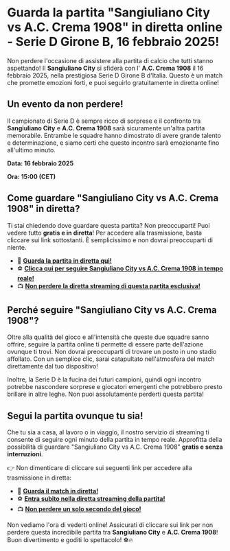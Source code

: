 # Guarda la partita "Sangiuliano City vs A.C. Crema 1908" in diretta online - Serie D Girone B, 16 febbraio 2025!

Non perdere l'occasione di assistere alla partita di calcio che tutti stanno aspettando! Il **Sangiuliano City** si sfiderà con l' **A.C. Crema 1908** il 16 febbraio 2025, nella prestigiosa Serie D Girone B d'Italia. Questo è un match che promette emozioni forti, e puoi seguirlo gratuitamente in diretta online!

## Un evento da non perdere!

Il campionato di Serie D è sempre ricco di sorprese e il confronto tra **Sangiuliano City** e **A.C. Crema 1908** sarà sicuramente un'altra partita memorabile. Entrambe le squadre hanno dimostrato di avere grande talento e determinazione, e siamo certi che questo incontro sarà emozionante fino all'ultimo minuto.

**Data: 16 febbraio 2025**

**Ora: 15:00 (CET)**

## Come guardare "Sangiuliano City vs A.C. Crema 1908" in diretta?

Ti stai chiedendo dove guardare questa partita? Non preoccuparti! Puoi vedere tutto **gratis e in diretta**! Per accedere alla trasmissione, basta cliccare sui link sottostanti. È semplicissimo e non dovrai preoccuparti di niente.

- 🔴 [**Guarda la partita in diretta qui!**](https://tinyurl.com/livestreamfreeo?st=Sangiuliano+City+vs+A.C.+Crema+1908&si=gh)
- ⚽ [**Clicca qui per seguire Sangiuliano City vs A.C. Crema 1908 in tempo reale!**](https://tinyurl.com/livestreamfreeo?st=Sangiuliano+City+vs+A.C.+Crema+1908&si=gh)
- 📺 [**Non perdere la diretta streaming di questa partita esclusiva!**](https://tinyurl.com/livestreamfreeo?st=Sangiuliano+City+vs+A.C.+Crema+1908&si=gh)

## Perché seguire "Sangiuliano City vs A.C. Crema 1908"?

Oltre alla qualità del gioco e all'intensità che queste due squadre sanno offrire, seguire la partita online ti permette di essere parte dell'azione ovunque ti trovi. Non dovrai preoccuparti di trovare un posto in uno stadio affollato. Con un semplice clic, sarai catapultato nell'atmosfera del match direttamente dal tuo dispositivo!

Inoltre, la Serie D è la fucina dei futuri campioni, quindi ogni incontro potrebbe nascondere sorprese e giocatori emergenti che potrebbero presto brillare in altre leghe. Non puoi assolutamente perderti questa partita!

## Segui la partita ovunque tu sia!

Che tu sia a casa, al lavoro o in viaggio, il nostro servizio di streaming ti consente di seguire ogni minuto della partita in tempo reale. Approfitta della possibilità di guardare "Sangiuliano City vs A.C. Crema 1908" **gratis e senza interruzioni**.

👉 Non dimenticare di cliccare sui seguenti link per accedere alla trasmissione in diretta:

- 🔴 [**Guarda il match in diretta!**](https://tinyurl.com/livestreamfreeo?st=Sangiuliano+City+vs+A.C.+Crema+1908&si=gh)
- ⚽ [**Entra subito nella diretta streaming della partita!**](https://tinyurl.com/livestreamfreeo?st=Sangiuliano+City+vs+A.C.+Crema+1908&si=gh)
- 📺 [**Non perdere un solo secondo del gioco!**](https://tinyurl.com/livestreamfreeo?st=Sangiuliano+City+vs+A.C.+Crema+1908&si=gh)

Non vediamo l'ora di vederti online! Assicurati di cliccare sui link per non perdere questa incredibile partita tra **Sangiuliano City** e **A.C. Crema 1908**! Buon divertimento e goditi lo spettacolo! ⚽🔥
